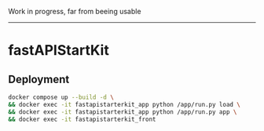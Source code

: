 Work in progress, far from beeing usable

---

# fastAPIStartKit

## **Deployment**

```sh
docker compose up --build -d \
&& docker exec -it fastapistarterkit_app python /app/run.py load \
&& docker exec -it fastapistarterkit_app python /app/run.py app \
&& docker exec -it fastapistarterkit_front
```